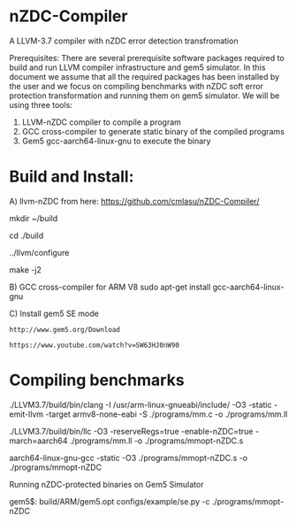 # nZDC-Compiler
A LLVM-3.7 compiler with nZDC error detection transfromation

Prerequisites:
There are several prerequisite software packages required to build and run LLVM compiler infrastructure and gem5 simulator. In this document we assume that all the required packages has been installed by the user and we focus on compiling benchmarks with nZDC soft error protection transformation and running them on gem5 simulator. We will be using three tools: 

1) LLVM-nZDC compiler to compile a program 
2) GCC cross-compiler  to generate static binary of the compiled programs
3) Gem5 gcc-aarch64-linux-gnu to execute the binary

# Build and Install: 

A) llvm-nZDC from here: 
	https://github.com/cmlasu/nZDC-Compiler/ 

mkdir  ~/build

cd ./build

../llvm/configure

make -j2

B) GCC cross-compiler for ARM V8
    sudo apt-get install gcc-aarch64-linux-gnu

C) Install gem5 SE mode

    http://www.gem5.org/Download
    
    https://www.youtube.com/watch?v=SW63HJ0nW90

# Compiling benchmarks

./LLVM3.7/build/bin/clang -I /usr/arm-linux-gnueabi/include/  -O3 -static -emit-llvm -target armv8-none-eabi  -S  ./programs/mm.c -o ./programs/mm.ll

./LLVM3.7/build/bin/llc -O3 -reserveRegs=true -enable-nZDC=true -march=aarch64 ./programs/mm.ll  -o ./programs/mmopt-nZDC.s

aarch64-linux-gnu-gcc -static -O3 ./programs/mmopt-nZDC.s -o ./programs/mmopt-nZDC

Running nZDC-protected binaries on Gem5 Simulator

gem5$: build/ARM/gem5.opt configs/example/se.py -c ./programs/mmopt-nZDC
